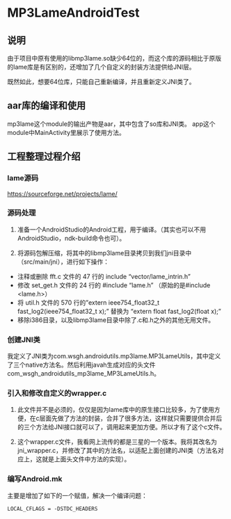 # MP3LameAndroidTest

## 说明

由于项目中原有使用的libmp3lame.so缺少64位的，而这个库的源码相比于原版的lame库是有区别的，还增加了几个自定义的封装方法提供给JNI层。

既然如此，想要64位库，只能自己重新编译，并且重新定义JNI类了。

## aar库的编译和使用

mp3lame这个module的输出产物是aar，其中包含了so库和JNI类。
app这个module中MainActivity里展示了使用方法。

## 工程整理过程介绍

### lame源码

https://sourceforge.net/projects/lame/

### 源码处理

1. 准备一个AndroidStudio的Android工程，用于编译。（其实也可以不用AndroidStudio，ndk-build命令也可）。

2. 将源码包解压缩，将其中的libmp3lame目录拷贝到我们jni目录中（src/main/jni），进行如下操作：

- 注释或删除 fft.c 文件的 47 行的 include “vector/lame_intrin.h”
- 修改 set_get.h 文件的 24 行的 #include “lame.h” （原始的是#include <lame.h>）
- 将 util.h 文件的 570 行的”extern ieee754_float32_t fast_log2(ieee754_float32_t x);” 替换为 “extern float fast_log2(float x);”
- 移除i386目录，以及libmp3lame目录中除了.c和.h之外的其他无用文件。

### 创建JNI类

我定义了JNI类为com.wsgh.androidutils.mp3lame.MP3LameUtils，其中定义了三个native方法名。然后利用javah生成对应的头文件com_wsgh_androidutils_mp3lame_MP3LameUtils.h。

### 引入和修改自定义的wrapper.c

1. 此文件并不是必须的，仅仅是因为lame库中的原生接口比较多，为了使用方便，在c层面先做了方法的封装，合并了很多方法，这样就只需要提供合并后的三个方法给JNI接口就可以了，调用起来更加方便。所以才有了这个c文件。

2. 这个wrapper.c文件，我看网上流传的都是三星的一个版本。我将其改名为jni_wrapper.c，并修改了其中的方法名，以适配上面创建的JNI类（方法名对应上，这就是上面头文件中方法的实现）。

### 编写Android.mk

主要是增加了如下的一个赋值，解决一个编译问题：

```
LOCAL_CFLAGS = -DSTDC_HEADERS
```


